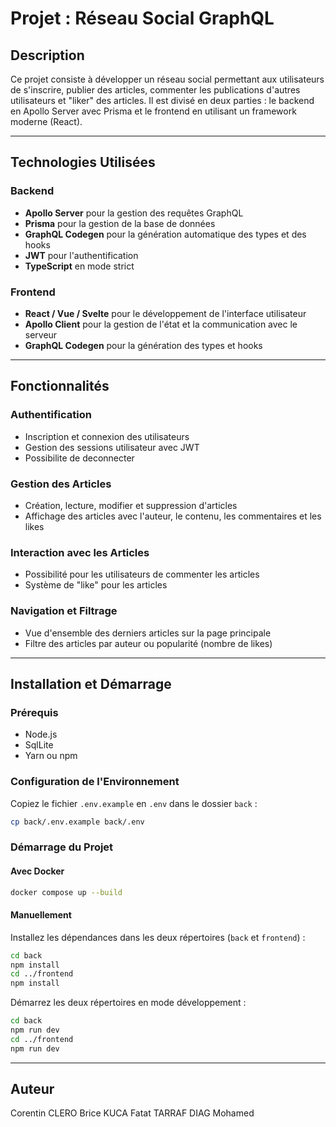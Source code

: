 # Projet : Réseau Social GraphQL

## Description
Ce projet consiste à développer un réseau social permettant aux utilisateurs de s'inscrire, publier des articles, commenter les publications d'autres utilisateurs et "liker" des articles. Il est divisé en deux parties : le backend en Apollo Server avec Prisma et le frontend en utilisant un framework moderne (React).

---

## Technologies Utilisées

### Backend
- **Apollo Server** pour la gestion des requêtes GraphQL
- **Prisma** pour la gestion de la base de données
- **GraphQL Codegen** pour la génération automatique des types et des hooks
- **JWT** pour l'authentification
- **TypeScript** en mode strict

### Frontend
- **React / Vue / Svelte** pour le développement de l'interface utilisateur
- **Apollo Client** pour la gestion de l'état et la communication avec le serveur
- **GraphQL Codegen** pour la génération des types et hooks 

---

## Fonctionnalités

### Authentification
- Inscription et connexion des utilisateurs
- Gestion des sessions utilisateur avec JWT
- Possibilite de deconnecter 

### Gestion des Articles
- Création, lecture, modifier et suppression d'articles
- Affichage des articles avec l'auteur, le contenu, les commentaires et les likes

### Interaction avec les Articles
- Possibilité pour les utilisateurs de commenter les articles
- Système de "like" pour les articles

### Navigation et Filtrage
- Vue d'ensemble des derniers articles sur la page principale
- Filtre des articles par auteur ou popularité (nombre de likes)

---

## Installation et Démarrage

### Prérequis
- Node.js 
- SqlLite
- Yarn ou npm

### Configuration de l'Environnement
Copiez le fichier `.env.example` en `.env` dans le dossier `back` :
```bash
cp back/.env.example back/.env
```

### Démarrage du Projet

#### Avec Docker
```bash
docker compose up --build
```

#### Manuellement

Installez les dépendances dans les deux répertoires (`back` et `frontend`) :
```bash
cd back
npm install
cd ../frontend
npm install
```

Démarrez les deux répertoires en mode développement :
```bash
cd back
npm run dev
cd ../frontend
npm run dev
```

---

## Auteur
Corentin CLERO
Brice KUCA
Fatat TARRAF
DIAG Mohamed



